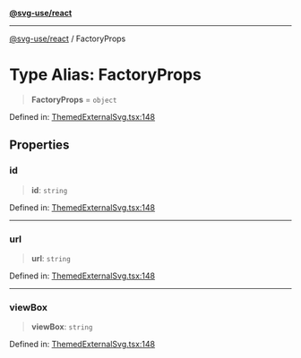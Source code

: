 [**@svg-use/react**](../README.md)

---

[@svg-use/react](../README.md) / FactoryProps

# Type Alias: FactoryProps

> **FactoryProps** = `object`

Defined in:
[ThemedExternalSvg.tsx:148](https://github.com/fpapado/svg-use/blob/main/packages/react/src/ThemedExternalSvg.tsx#L148)

## Properties

### id

> **id**: `string`

Defined in:
[ThemedExternalSvg.tsx:148](https://github.com/fpapado/svg-use/blob/main/packages/react/src/ThemedExternalSvg.tsx#L148)

---

### url

> **url**: `string`

Defined in:
[ThemedExternalSvg.tsx:148](https://github.com/fpapado/svg-use/blob/main/packages/react/src/ThemedExternalSvg.tsx#L148)

---

### viewBox

> **viewBox**: `string`

Defined in:
[ThemedExternalSvg.tsx:148](https://github.com/fpapado/svg-use/blob/main/packages/react/src/ThemedExternalSvg.tsx#L148)
